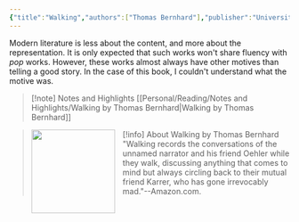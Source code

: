 ```yaml
---
{"title":"Walking","authors":["Thomas Bernhard"],"publisher":"University of Chicago Press","publish":"2015-10-15","pages":97,"isbn10":"022631104X","isbn13":9780226311043,"rating":3,"reviewed":false,"cover":"https://books.google.com/books/content?id=4d4pCwAAQBAJ&printsec=frontcover&img=1&zoom=1&edge=curl&source=gbs_api","read_count":"1","tags":["fiction"],"created":"2022-12-28T19:04:42+06:00","log":[{"status":"Read","timestamp":"2023-04-13T03:23:44+06:00"},{"status":"In Progress","timestamp":"2023-04-08T11:49:16+06:00"},{"status":"To Read","timestamp":"2022-12-28T19:04:42+06:00"}],"updated":"2025-05-28T13:06:22+06:00","status":"Read","dg-publish":true,"dg-note-icon":1,"reading_notes":"[[Personal/Reading/Notes and Highlights/Walking by Thomas Bernhard|Walking by Thomas Bernhard]]","dg-path":"Reading/Books/Read/Walking by Thomas Bernhard.md","permalink":"/reading/books/read/walking-by-thomas-bernhard/","dgPassFrontmatter":true,"noteIcon":1}
---
```


Modern literature is less about the content, and more about the representation. It is only expected that such works won't share fluency with *pop* works. However, these works almost always have other motives than telling a good story. In the case of this book, I couldn't understand what the motive was.

> [!note] Notes and Highlights
> [[Personal/Reading/Notes and Highlights/Walking by Thomas Bernhard\|Walking by Thomas Bernhard]]

> [!info] About Walking by Thomas Bernhard
><img src="https://books.google.com/books/content?id=4d4pCwAAQBAJ&printsec=frontcover&img=1&zoom=1&edge=curl&source=gbs_api" style="float: left; margin-right: 1em;width: 150px; height: auto;" /> "Walking records the conversations of the unnamed narrator and his friend Oehler while they walk, discussing anything that comes to mind but always circling back to their mutual friend Karrer, who has gone irrevocably mad."--Amazon.com.